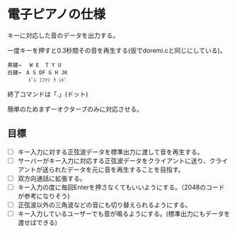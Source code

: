 # 電子ピアノの仕様

キーに対応した音のデータを出力する。

一度キーを押すと0.3秒間その音を再生する(仮でdoremi.cと同じにしている)。

```
黒鍵→　 W E  T Y U
白鍵→　A S DF G H JK
　　　　ﾄﾞﾚ ﾐﾌｧｿ ﾗ ｼﾄﾞ
```
終了コマンドは「.」(ドット) 

簡単のためまず一オクターブのみに対応させる。

## 目標
- [ ] キー入力に対する正弦波データを標準出力に渡して音を再生する。
- [ ] サーバーがキー入力に対応する正弦波データをクライアントに送り、クライアントが送られたデータを元に音を再生することを目指す。
- [ ] 双方向通話に拡張する。
- [ ] キー入力の度に毎回Enterを押さなくてもいいようにする。（2048のコードが参考になりそう)
- [ ] 正弦波以外の三角波などの音にも切り替えられるようにする。
- [ ] キー入力しているユーザーでも音が鳴るようにする。(標準出力にもデータを渡せばできる)
